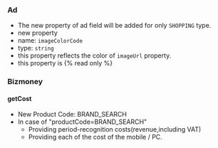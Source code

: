### Ad
 * The new property of ad field will be added for only `SHOPPING` type.
  * new property
   * name: `imageColorCode`
   * type: `string`
 * this property reflects the color of `imageUrl` property.
 * this property is {% read only %}
 
### Bizmoney

#### getCost
  * New Product Code: BRAND_SEARCH
  * In case of "productCode=BRAND_SEARCH"
    * Providing period-recognition costs(revenue,including VAT)
    * Providing each of the cost of the mobile / PC.
